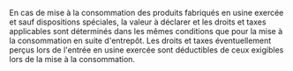En cas de mise à la consommation des produits
fabriqués en usine exercée et sauf dispositions spéciales, la valeur à
déclarer et les droits et taxes applicables sont déterminés dans les
mêmes conditions que pour la mise à la consommation en suite d'entrepôt.
Les droits et taxes éventuellement perçus lors de l'entrée en usine
exercée sont déductibles de ceux exigibles lors de la mise à la
consommation.